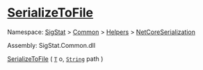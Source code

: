 # [SerializeToFile](./NetCoreSerializationHelper-100664083.md)

Namespace: [SigStat]() > [Common](./../../../README.md) > [Helpers](./../../README.md) > [NetCoreSerialization](./../README.md)

Assembly: SigStat.Common.dll

[SerializeToFile](./NetCoreSerializationHelper-100664083.md) ( [`T`](./NetCoreSerializationHelper-100664083.md) o, [`String`](https://docs.microsoft.com/en-us/dotnet/api/System.String) path )
